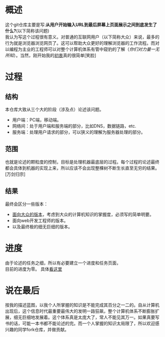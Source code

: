 # 概述
这个git仓库主要是写:**从用户开始输入URL到最后屏幕上页面展示之间到底发生了什么?**(以下简称该问题)  
我认为写这个过程很有意义。对普通的互联网用户（以下简称大众）来说，最多的行为就是浏览器浏览网页了。这可以帮助大众更好的理解浏览器的工作流程。而对以编程为主业的工程师可以对整个计算机体系有管中窥豹的了解（*你们对力量一无所知*）。当然，刚开始我的[初衷](./Original_intention.md)真的很简单[笑脸]

# 过程
## 结构
本仓库大致从三个大的阶段（涉及点）论述该问题。
- 用户端：PC端，移动端。
- 网络间：处于用户端和服务端的部分，比如DNS，数据链路，etc.
- 服务端：处理用户请求的部分，可以狭义的理解为服务器处理的部分。

## 范围
也就是论述的颗粒度的控制，目标是处理机器最底层的过程。每个过程的论述最终都会具体到机器的实现上来，所以应该不会出现整棵树不断生长直至无穷的结果。[万剑归宗]

## 结果
最终会区分一些版本：
- [面向大众的版本](./conclusion/conclusion4normal.md)，考虑到大众的计算机知识的掌握度，必须写的简单明要。
- 面向web开发工程师的版本。
- 以及最终极的细无巨细的版本。
# 进度
由于论述的任务之细，所以有必要建立一个进度和任务页面，  
目前的进度为零。
具体[看这里](./task_and_schedule.md)
# 说在最后
按我的描述蓝图，以我个人所掌握的知识是不能完成其百分之一二的。自从计算机出现后，这个信息时代最重要最伟大的发明一路狂飙，整个计算机体系不断膨胀扩展，细无巨细地发展着。这个体系真是太庞大了，常人不能见其万一。如果真要写书的话，可能一本书都不能论述的完。而一个人掌握的知识太局限了，所以欢迎感兴趣的同学fork仓库，并做贡献。